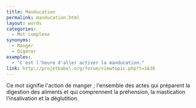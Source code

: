 ```yaml
---
title: Manducation
permalink: manducation.html
layout: words
categories:
  - Mot complexe
synonyms:
  - Manger
  - Digérer
examples:
  - "C'est l'heure d'aller activer la manducation."
link: http://projetbabel.org/forum/viewtopic.php?t=1638
---
```


Ce mot signifie l'action de manger ; l'ensemble des actes qui préparent la digestion des aliments et qui comprennent la préhension, la mastication l'insalivation et la déglutition.

